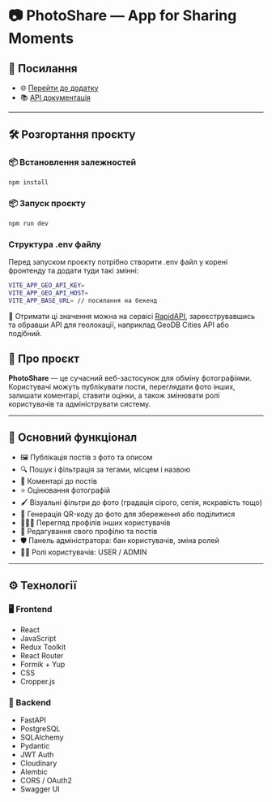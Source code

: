 # 📷 PhotoShare —  App for Sharing Moments

## 🔗 Посилання

- 🌐 [Перейти до додатку](https://front-end-python-web-photo-share.vercel.app/)
- 📚 [API документація](https://damp-giovanna-photohsare-3ee4d857.koyeb.app/docs)

---

## 🛠️ Розгортання проєкту

### 📦 Встановлення залежностей

```bash
npm install
``` 
### 📦 Запуск проєкту

```bash
npm run dev
``` 

### Структура .env файлу

Перед запуском проєкту потрібно створити .env файл у корені фронтенду та додати туди такі змінні:
```bash
VITE_APP_GEO_API_KEY=
VITE_APP_GEO_API_HOST=
VITE_APP_BASE_URL= // посилання на бекенд

```
🔑 Отримати ці значення можна на сервісі [RapidAPI](https://rapidapi.com), зареєструвавшись та обравши API для геолокації, наприклад GeoDB Cities API або подібний.

## 🚀 Про проєкт

**PhotoShare** — це сучасний веб-застосунок для обміну фотографіями. Користувачі можуть публікувати пости, переглядати фото інших, залишати коментарі, ставити оцінки, а також змінювати ролі користувачів та адмініструвати систему.

---

## 🧩 Основний функціонал

- 🖼️ Публікація постів з фото та описом
- 🔍 Пошук і фільтрація за тегами, місцем і назвою
- 💬 Коментарі до постів
- ⭐ Оцінювання фотографій
- 🖌️ Візуальні фільтри до фото (градація сірого, сепія, яскравість тощо)
- 📎 Генерація QR-коду до фото для збереження або поділитися
- 🧑‍🤝‍🧑 Перегляд профілів інших користувачів
- 🔁 Редагування свого профілю та постів
- 🛡️ Панель адміністратора: бан користувачів, зміна ролей
- 👮‍♂️ Ролі користувачів: USER / ADMIN

---

## ⚙️ Технології

### 🖥️ Frontend
- React
- JavaScript
- Redux Toolkit
- React Router
- Formik + Yup
- CSS
- Cropper.js

### 🔧 Backend
- FastAPI
- PostgreSQL
- SQLAlchemy
- Pydantic
- JWT Auth
- Cloudinary
- Alembic
- CORS / OAuth2
- Swagger UI
